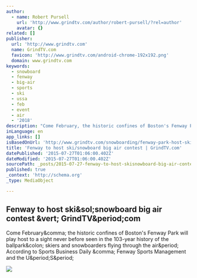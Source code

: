 ```yaml
---
author:
  - name: Robert Pursell
    url: 'http://www.grindtv.com/author/robert-pursell/?rel=author'
    avatar: {}
related: []
publisher:
  url: 'http://www.grindtv.com'
  name: GrindTV.com
  favicon: 'http://www.grindtv.com/android-chrome-192x192.png'
  domain: www.grindtv.com
keywords:
  - snowboard
  - fenway
  - big-air
  - sports
  - ski
  - ussa
  - feb
  - event
  - air
  - '2018'
description: "Come February, the historic confines of Boston's Fenway Park will play host to a sight never before seen in the 103-year history of the ballpark: skiers and snowboarders flying through the air. According to Sports Business Daily , Fenway Sports Management and the U.S."
inLanguage: en
app_links: []
isBasedOnUrl: 'http://www.grindtv.com/snowboarding/fenway-park-host-skiing-snowboard-big-air-competition/#CJC3KwAyl5zo4Ckm.97'
title: 'Fenway to host ski/snowboard big air contest | GrindTV.com'
datePublished: '2015-07-27T01:06:00.402Z'
dateModified: '2015-07-27T01:06:00.402Z'
sourcePath: _posts/2015-07-27-fenway-to-host-skisnowboard-big-air-contest-or-grindtvcom.md
published: true
_context: 'http://schema.org'
_type: MediaObject

---
```

<article style=""><h1>Fenway to host ski&amp;sol;snowboard big air contest &amp;vert; GrindTV&amp;period;com</h1><p>Come February&amp;comma; the historic confines of Boston's Fenway Park will play host to a sight never before seen in the 103-year history of the ballpark&amp;colon; skiers and snowboarders flying through the air&amp;period; According to Sports Business Daily &amp;comma; Fenway Sports Management and the U&amp;period;S&amp;period;</p><img src="http://cdn.grindtv.com/wp-content/uploads/2015/07/fenway-park3.png" /></article>